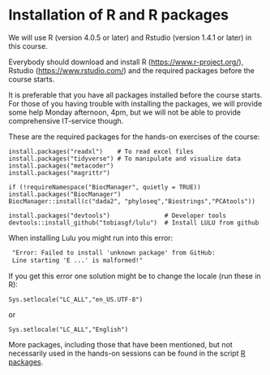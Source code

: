 # Installation of R and R packages

We will use R (version 4.0.5 or later) and Rstudio (version 1.4.1 or later) in this course. 

Everybody should download and install R (https://www.r-project.org/), Rstudio (https://www.rstudio.com/) and the required packages before the course starts.

It is preferable that you have all packages installed before the course starts. For those of you having trouble with installing the packages, we will provide some help Monday afternoon, 4pm, but we will not be able to provide comprehensive IT-service though.

These are the required packages for the hands-on exercises of the course: 
```
install.packages("readxl")    # To read excel files
install.packages("tidyverse") # To manipulate and visualize data
install.packages("metacoder")
install.packages("magrittr") 

if (!requireNamespace("BiocManager", quietly = TRUE))  install.packages("BiocManager")
BiocManager::install(c("dada2", "phyloseq","Biostrings","PCAtools"))

install.packages("devtools")               # Developer tools
devtools::install_github("tobiasgf/lulu")  # Install LULU from github
```
When installing Lulu you might run into this error: 

```diff
 "Error: Failed to install 'unknown package' from GitHub:
 Line starting 'E ...' is malformed!"
```

If you get this error one solution might be to change the locale (run these in R):
```
Sys.setlocale("LC_ALL","en_US.UTF-8")
```
or
```
Sys.setlocale("LC_ALL","English")
```

More packages, including those that have been mentioned, but not necessarily used in the hands-on sessions can be found in the script [R packages](Install_packages.R).